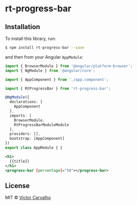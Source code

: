 # rt-progress-bar

## Installation

To install this library, run:

```bash
$ npm install rt-progress-bar --save
```

and then from your Angular `AppModule`:

```typescript
import { BrowserModule } from '@angular/platform-browser';
import { NgModule } from '@angular/core';

import { AppComponent } from './app.component';

import { RtProgressBar } from 'rt-progress-bar';

@NgModule({
  declarations: [
    AppComponent
  ],
  imports: [
    BrowserModule,
    RtProgressBarModuleModule
  ],
  providers: [],
  bootstrap: [AppComponent]
})
export class AppModule { }
```

```xml
<h1>
  {{title}}
</h1>
<progress-bar [percentage]="50"></progress-bar>
```

## License

MIT © [Victor Carvalho](mailto:victor.blq@gmail.com)
